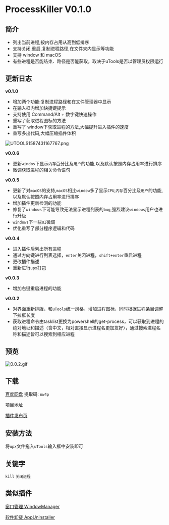 # ProcessKiller V0.1.0

## 简介

- 列出当前进程,按内存占用从高到低排序
- 支持关闭,重启,复制进程路径,在文件夹内显示等功能
- 支持 window 和 macOS
- 有些进程是否能结束、路径是否能获取，取决于uTools是否以管理员权限运行

## 更新日志

**v0.1.0**

- 增加两个功能:复制进程路径和在文件管理器中显示
- 在输入框内增加快捷键提示
- 支持使用 Command/Alt + 数字键快速操作
- 重写了获取进程图标的方法
- 重写了 window下获取进程的方法,大幅提升进入插件的速度
- 重写多出代码,大幅压缩插件体积

![UTOOLS1587431167767.png](https://user-gold-cdn.xitu.io/2020/4/21/1719a4559a6f0ac4?w=804&h=610&f=png&s=170496)

**v0.0.6**

- 更新`windos`下显示`内存`百分比及`用户`的功能,以及默认按照内存占用率进行排序
- 微调获取进程的相关命令语句

**v0.0.5**

- 更新了对`macOS`的支持,`macOS`相比`window`多了显示`CPU`,`内存`百分比及`用户`的功能,以及默认按照内存占用率进行排序
- 增加插件更新检测的功能
- 修复了`windows`下可能导致无法显示进程列表的`bug`,强烈建议`windows`用户也进行升级
- `windows`下一些`UI`微调
- 优化重写了部分程序逻辑和代码

**v0.0.4**

- 进入插件后列出所有进程
- 通过方向键进行列表选择，`enter`关闭进程，`shift+enter`重启进程
- 更改插件描述
- 重新进行`upx`打包

**v0.0.3**

- 增加右键重启进程的功能

**v0.0.2**

- 对界面重新排版，和`uTools`统一风格，增加进程图标，同时根据进程条目调整下拉框长度
- 获取进程命令由tasklist更换为powershell的get-process，可以获取到进程的绝对地址和描述（含中文，相对直接显示进程名更加友好），通过搜索进程名称和描述皆可以搜索到相应进程

## 预览

![0.0.2.gif](https://i.loli.net/2019/03/27/5c9ae3d193b1d.gif)



## 下载

[百度网盘](https://pan.baidu.com/s/1Q4I6LTRgrHgWm67F_xqv0A) 提取码: `nw4p`

[项目地址](https://github.com/fofolee/uTools-ProcessKiller/)

[插件发布页](https://yuanliao.info/d/296)

## 安装方法

将`upx`文件拖入`uTools`输入框中安装即可

## 关键字

`kill` `关闭进程`

## 类似插件

[窗口管理 WindowManager](https://yuanliao.info/d/1461)

[软件卸载 AppUninstaller]( https://yuanliao.info/d/317 )